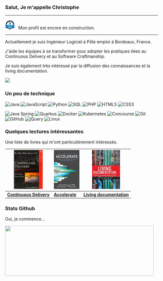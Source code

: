 ### Salut, Je m'appelle Christophe

---

<img alt="WIP" height="32px" src="images/coming_soon.png"/>&nbsp;&nbsp;
Mon profil est encore en construction.

---

Actuellement je suis Ingénieur Logiciel à Pôle emploi à Bordeaux, France.

J'aide les équipes à se transformer pour adopter les pratiques liées au Continuous Delivery et au Software Craftmanship.

Je suis également très intéressé par la diffusion des connaissances et la living documentation.

<a href="https://linkedin.com/in/christophe-galon"><img src="https://img.shields.io/badge/linkedin-0077B5.svg?style=for-the-badge&logo=linkedin&logoColor=white"/></a>

### Un peu de technique

![Java](https://img.shields.io/badge/-Java-000000?style=flat&logo=java)
![JavaScript](https://img.shields.io/badge/-JavaScript-000000?style=flat&logo=javascript)
![Python](https://img.shields.io/badge/-Python-000000?style=flat&logo=python)
![SQL](https://img.shields.io/badge/-SQL-000000?style=flat&logo=postgresql)
![PHP](https://img.shields.io/badge/-PHP-000000?style=flat&logo=php)
![HTML5](https://img.shields.io/badge/-HTML5-000000?style=flat&logo=html5)
![CSS3](https://img.shields.io/badge/-CSS3-000000?style=flat&logo=css3)

![Java Spring](https://img.shields.io/badge/-Spring-222222?style=flat&logo=spring&logoColor=6DB33F)
![Quarkus](https://img.shields.io/badge/-Quarkus-222222?style=flat&logo=quarkus&logoColor=6DB33F)
![Docker](https://img.shields.io/badge/-Docker-222222?style=flat-square&logo=docker)
![Kubernetes](https://img.shields.io/badge/-Kubernetes-222222?style=flat-square&logo=kubernetes)
![Concourse](https://img.shields.io/badge/-Concourse-222222?style=flat-square&logo=concourse)
![Git](https://img.shields.io/badge/-Git-222222?style=flat&logo=git&logoColor=F05032)
![GitHub](https://img.shields.io/badge/-GitHub-222222?style=flat&logo=github&logoColor=181717)
![jQuery](https://img.shields.io/badge/-jQuery-222222?style=flat&logo=jQuery&logoColor=0769AD)
![Linux](https://img.shields.io/badge/-Linux-222222?style=flat&logo=linux&logoColor=FCC624)

### Quelques lectures intéressantes

Une liste de livres qui m'ont particulièrement intéressés.

| <img alt="WIP" height="128x" src="images/continuous_delivery.png"/> | <img alt="WIP" height="128x" src="images/accelerate.png"/> | <img alt="WIP" height="128x" src="images/living_documentation.png"/> |
|--|--|--|
| **[Continuous Delivery](https://www.amazon.fr/Continuous-Delivery-Reliable-Deployment-Automation/dp/0321601912)** | **[Accelerate](https://www.amazon.fr/Accelerate-Building-Performing-Technology-Organizations/dp/1942788339)**  | **[Living documentation](https://www.amazon.fr/Living-Documentation-Cyrille-Martraire/dp/0134689321)**  |

### Stats Github

Oui, je commence...

<img align="left" width="490" height="165" src="https://github-readme-stats.vercel.app/api?username=cgalon&show_icons=true&hide_border=false&line_height=20&title_color=f69673&icon_color=1b93c9&show_owner=true"/>
